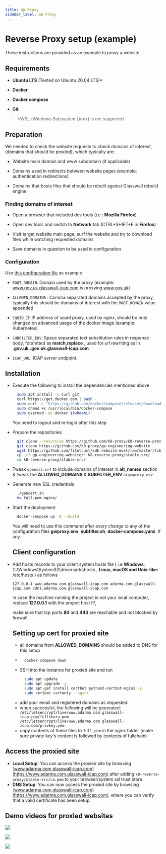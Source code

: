 ```yaml
---
title: GW Proxy
sidebar_label: GW Proxy
---
```


# Reverse Proxy setup (example)

These instructions are provided as an example to proxy a website.

## Requirements

- **Ubuntu LTS** (Tested on Ubuntu 20.04 LTS)*

- **Docker**

- **Docker compose**

- **Git**

> *WSL (Windows Subsystem Linux) is not supported

## Preparation

We needed to check the website requests to check domains of interest, (domains that should be proxied), which typically are:

- Website main domain and www subdomain (if applicable)

- Domains used in redirects between website pages (example: authentication redirections)

- Domains that hosts files that should be rebuilt against Glasswall rebuild engine

### Finding domains of interest

- Open a browser that included dev tools (i.e : **Mozilla Firefox**)

- Open dev tools and switch to **Network** tab (CTRL+SHIFT+E in **Firefox**)

- Visit target website main page, surf the website and try to download files while watching requested domains 

- Save domains in question to be used in configuration

### Configuration

Use [this configuration file](https://github.com/k8-proxy/k8-reverse-proxy/blob/master/stable-src/gwproxy.env) as example

- `ROOT_DOMAIN`: Domain used by the proxy (example: www.gov.uk.glasswall-icap.com is proxying www.gov.uk) 

- `ALLOWED_DOMAINS` : Comma separated domains accepted by the proxy, typically this should be domains of interest with the `ROOT_DOMAIN` value appended

- `SQUID_IP` IP address of squid proxy, used by nginx, should be only changed on advanced usage of the docker image (example: Kubernetes)

- `SUBFILTER_ENV`: Space separated text substitution rules in response body, foramtted as **match,replace** , used for url rewriting as in **.gov.uk,.gov.uk.glasswall-icap.com**

- `ICAP_URL`: ICAP server endpoint. 

## Installation

- Execute the following to install the dependencies mentioned above
  
  ```bash
    sudo apt install -y curl git
    curl https://get.docker.com | bash -
    sudo curl -L "https://github.com/docker/compose/releases/download/1.27.4/docker-compose-$(uname -s)-$(uname -m)" -o /usr/local/bin/docker-compose
    sudo chmod +x /usr/local/bin/docker-compose
    sudo usermod -aG docker $(whoami)
  ```
  
  You need to logout and re-login after this step

- Prepare the repositories
  
  ```bash
    git clone --recursive https://github.com/k8-proxy/k8-reverse-proxy
    git clone https://github.com/k8-proxy/gp-engineering-website
    wget https://github.com/filetrust/sdk-rebuild-eval/raw/master/libs/rebuild/linux/libglasswall.classic.so -O k8-reverse-proxy/stable-src/c-icap/Glasswall-Rebuild-SDK-Evaluation/Linux/Library/libglasswall.classic.so
    cp -rf gp-engineering-website/* k8-reverse-proxy/stable-src/
    cd k8-reverse-proxy/stable-src/
  ```

- Tweak `openssl.cnf` to include domains of interest in **alt_names** section & tweak the **ALLOWED_DOMAINS** & **SUBFILTER_ENV** in `gwproxy.env` 

- Generate new SSL credentials
  
  ```bash
    ./gencert.sh
    mv full.pem nginx/
  ```

- Start the deployment    
  
  ```bash
    docker-compose up -d --build
  ```
  
  You will need to use this command after every change to any of the configuration files **gwproxy.env**, **subfilter.sh**, **docker-compose.yaml**, if any.
  
  ## Client configuration

- Add hosts records to your client system hosts file ( i.e **Windows**: C:\Windows\System32\drivers\etc\hosts , **Linux, macOS and  Unix-like:** /etc/hosts ) as follows
  
  ```
  127.0.0.1 www.adarma.com.glasswall-icap.com adarma.com.glasswall-icap.com cdn1.adarma.com.glasswall-icap.com
  ```
  
  In case the machine running the project is not your local computer, replace **127.0.0.1** with the project host IP,
  
  make sure that tcp ports **80** and **443** are reachable and not blocked by firewall.
  
  ## Setting up cert for proxied site
  - all domains from **ALLOWED_DOMAINS** should be added to DNS for this setup
  -   ```bash 
        docker-compose down
        ```
  - SSH into the instance for proxied site and run
      ```bash 
        sudo apt update
        sudo apt upgrade -y
        sudo apt-get install certbot python3-certbot-nginx -y
        sudo certbot certonly --nginx
    ```
  - add your email and registered domains as requested
  - when successful, the following will be generated:
         ``` 
        /etc/letsencrypt/live/www.adarma.com.glasswall-icap.com/fullchain.pem
        /etc/letsencrypt/live/www.adarma.com.glasswall-icap.com/privkey.pem
        ```
  - copy contents of these files to ```full.pem``` in the nginx folder (make sure private key's content is followed by contents of fullchain)

## Access the proxied site
  
  - **Local Setup**: You can access the proxied site by browsing [www.adarma.com.glasswall-icap.com](https://www.adarma.com.glasswall-icap.com) after adding `k8-reverse-proxy/stable-src/ca.pem` to your browser/system ssl trust store.
  - **DNS Setup**: You can now access the proxied site by browsing [www.adarma.com.glasswall-icap.com](https://www.adarma.com.glasswall-icap.com), where you can verify that a valid certificate has been setup.

## Demo videos for proxied websites

[![](http://img.youtube.com/vi/pDFHgD6EdOQ/0.jpg)](http://www.youtube.com/watch?v=pDFHgD6EdOQ "")

[![](http://img.youtube.com/vi/Y7cuplbEn8o/0.jpg)](http://www.youtube.com/watch?v=Y7cuplbEn8o "")

[![](http://img.youtube.com/vi/mdCaZRQmg5M/0.jpg)](http://www.youtube.com/watch?v=mdCaZRQmg5M "")
